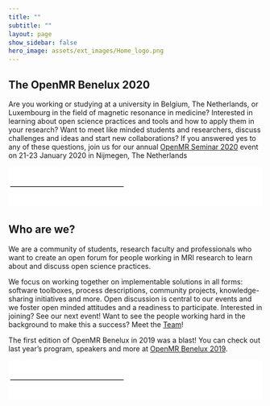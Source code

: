 ```yaml
---
title: ""
subtitle: ""
layout: page
show_sidebar: false
hero_image: assets/ext_images/Home_logo.png
---
```


## The OpenMR Benelux 2020

Are you working or studying at a university in Belgium, The Netherlands, or Luxembourg in the field of magnetic resonance in medicine? Interested in learning about open science practices and tools and how to apply them in your research? Want to meet like minded students and researchers, discuss challenges and ideas and start new collaborations? If you answered yes to any of these questions, join us for our annual [OpenMR Seminar 2020](./page-openmrb-2020) event on 21-23 January 2020 in Nijmegen, The Netherlands

![alt text](assets/ext_images/post_separator.png)

## Who are we?

We are a community of students, research faculty and professionals who want to create an open forum for people working in MRI research to learn about and discuss open science practices.

We focus on working together on implementable solutions in all forms: software toolboxes, process descriptions, community projects, knowledge-sharing initiatives and more. Open discussion is central to our events and we foster open minded attitudes and a readiness to participate. Interested in joining? See our next event! Want to see the people working hard in the background to make this a success? Meet the [Team](./page-team)!

The first edition of OpenMR Benelux in 2019 was a blast! You can check out last year’s program, speakers and more at [OpenMR Benelux 2019](https://openmrbenelux.github.io/openmrb2019/).

![alt text](assets/ext_images/post_separator.png)
